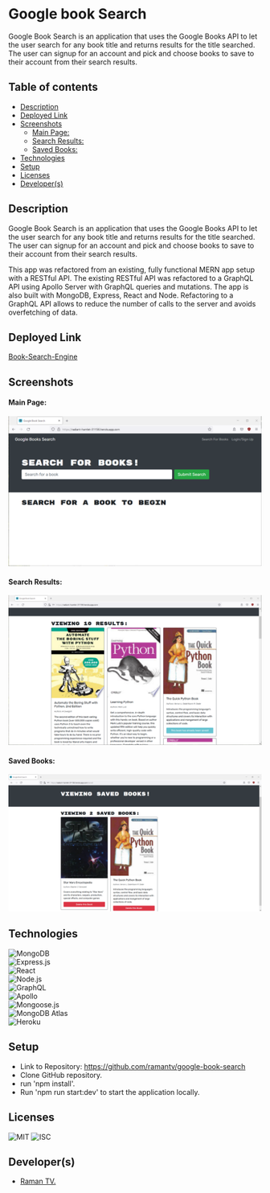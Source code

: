 # Google book Search
Google Book Search is an application that uses the Google Books API to let the user search for any book title and returns results for the title searched. The user can signup for an account and pick and choose books to save to their account from their search results.

## Table of contents
  - [Description](#description)
  - [Deployed Link](#deployed-link)
  - [Screenshots](#screenshots)
      - [Main Page:](#main-page)
      - [Search Results:](#search-results)
      - [Saved Books:](#saved-books)
  - [Technologies](#technologies)
  - [Setup](#setup)
  - [Licenses](#licenses)
  - [Developer(s)](#developers)

## Description
Google Book Search is an application that uses the Google Books API to let the user search for any book title and returns results for the title searched. The user can signup for an account and pick and choose books to save to their account from their search results.

This app was refactored from an existing, fully functional MERN app setup with a RESTful API. The existing RESTful API was refactored to a GraphQL API using Apollo Server with GraphQL queries and mutations. The app is also built with MongoDB, Express, React and Node. Refactoring to a GraphQL API allows to reduce the number of calls to the server and avoids overfetching of data. 

## Deployed Link
[Book-Search-Engine](https://radiant-hamlet-31156.herokuapp.com/)

## Screenshots
#### Main Page:
![Main Page](/client/src/assets/images/screenshot-1.png)

#### Search Results:
![Search Results](/client/src/assets/images/screenshot-2.png)

#### Saved Books:
![Saved Books](/client/src/assets/images/screenshot-3.png)

## Technologies
![MongoDB](https://img.shields.io/badge/MongoDB-4EA94B?style=for-the-badge&logo=mongodb&logoColor=white)  
![Express.js](https://img.shields.io/badge/Express.js-404D59?style=for-the-badge)  
![React](https://img.shields.io/badge/React-20232A?style=for-the-badge&logo=react&logoColor=61DAFB)  
![Node.js](https://img.shields.io/badge/Node.js-43853D?style=for-the-badge&logo=node.js&logoColor=white)  
![GraphQL](https://img.shields.io/badge/GraphQL-E4405F?style=for-the-badge)  
![Apollo](https://img.shields.io/badge/Apollo_Server-8B89CC?style=for-the-badge)  
![Mongoose.js](https://img.shields.io/badge/Mongoose.js-880000?style=for-the-badge&logoColor=white)  
![MongoDB Atlas](https://img.shields.io/badge/MongoDB%20Atlas-4EA94B?style=for-the-badge&logo=mongodb&logoColor=white)  
![Heroku](https://img.shields.io/badge/Heroku-430098?style=for-the-badge&logo=heroku&logoColor=white)  

## Setup
* Link to Repository: https://github.com/ramantv/google-book-search
* Clone GitHub repository.
* run 'npm install'.
* Run 'npm run start:dev' to start the application locally.

## Licenses
![MIT](https://img.shields.io/static/v1?label=License&message=MIT&color=BLUE)
![ISC](https://img.shields.io/static/v1?label=License&message=ISC&color=BLUE)

## Developer(s)
* [Raman TV.](https://github.com/ramantv)
